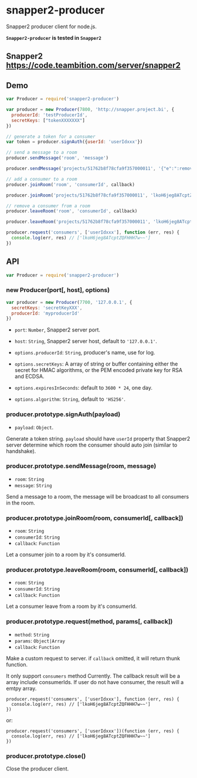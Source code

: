 snapper2-producer
====
Snapper2 producer client for node.js.

**`Snapper2-producer` is tested in `Snapper2`**

## Snapper2 https://code.teambition.com/server/snapper2

## Demo

```js
var Producer = require('snapper2-producer')

var producer = new Producer(7800, 'http://snapper.project.bi', {
  producerId: 'testProducerId',
  secretKeys: ["tokenXXXXXXX"]
})

// generate a token for a consumer
var token = producer.signAuth({userId: 'userIdxxx'})

// send a message to a room
producer.sendMessage('room', 'message')

producer.sendMessage('projects/51762b8f78cfa9f357000011', '{"e":":remove:tasks","d":"553f569aca14974c5f806a01"}')

// add a consumer to a room
producer.joinRoom('room', 'consumerId', callback)

producer.joinRoom('projects/51762b8f78cfa9f357000011', 'lkoH6jeg8ATcptZQFHHH7w~~', function (err, res) {/*...*/})

// remove a consumer from a room
producer.leaveRoom('room', 'consumerId', callback)

producer.leaveRoom('projects/51762b8f78cfa9f357000011', 'lkoH6jeg8ATcptZQFHHH7w~~', function (err, res) {/*...*/})

producer.request('consumers', ['userIdxxx'], function (err, res) {
  console.log(err, res) // ['lkoH6jeg8ATcptZQFHHH7w~~']
})
```

## API

```js
var Producer = require('snapper2-producer')
```

### new Producer(port[, host], options)

```js
var producer = new Producer(7700, '127.0.0.1', {
  secretKeys: 'secretKeyXXX',
  producerId: 'myproducerId'
})
```
- `port`: `Number`, Snapper2 server port.
- `host`: `String`, Snapper2 server host, default to `'127.0.0.1'`.

- `options.producerId`: `String`, producer's name, use for log.
- `options.secretKeys`: A array of string or buffer containing either the secret for HMAC algorithms, or the PEM encoded private key for RSA and ECDSA.
- `options.expiresInSeconds`: default to `3600 * 24`, one day.
- `options.algorithm`: `String`, default to `'HS256'`.

### producer.prototype.signAuth(payload)

- `payload`: `Object`.

Generate a token string. `payload` should have `userId` property that Snapper2 server determine which room the consumer should auto join (similar to handshake).

### producer.prototype.sendMessage(room, message)

- `room`: `String`
- `message`: `String`

Send a message to a room, the message will be broadcast to all consumers in the room.

### producer.prototype.joinRoom(room, consumerId[, callback])

- `room`: `String`
- `consumerId`: `String`
- `callback`: `Function`

Let a consumer join to a room by it's consumerId.

### producer.prototype.leaveRoom(room, consumerId[, callback])

- `room`: `String`
- `consumerId`: `String`
- `callback`: `Function`

Let a consumer leave from a room by it's consumerId.

### producer.prototype.request(method, params[, callback])

- `method`: `String`
- `params`: `Object|Array`
- `callback`: `Function`

Make a custom request to server. if `callback` omitted, it will return thunk function.

It only support `consumers` method Currently. The callback result will be a array include consumerIds. If user do not have consumer, the result will a emtpy array.

```
producer.request('consumers', ['userIdxxx'], function (err, res) {
  console.log(err, res) // ['lkoH6jeg8ATcptZQFHHH7w~~']
})
```
or:
```
producer.request('consumers', ['userIdxxx'])(function (err, res) {
  console.log(err, res) // ['lkoH6jeg8ATcptZQFHHH7w~~']
})
```

### producer.prototype.close()

Close the producer client.
